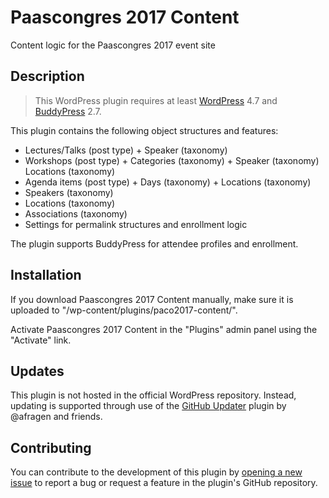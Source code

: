 # Paascongres 2017 Content #

Content logic for the Paascongres 2017 event site

## Description ##

> This WordPress plugin requires at least [WordPress](https://wordpress.org) 4.7 and [BuddyPress](https://buddypress.org) 2.7.

This plugin contains the following object structures and features:

* Lectures/Talks (post type) + Speaker (taxonomy)
* Workshops (post type) + Categories (taxonomy) + Speaker (taxonomy) Locations (taxonomy)
* Agenda items (post type) + Days (taxonomy) + Locations (taxonomy)
* Speakers (taxonomy)
* Locations (taxonomy)
* Associations (taxonomy)
* Settings for permalink structures and enrollment logic

The plugin supports BuddyPress for attendee profiles and enrollment.

## Installation ##

If you download Paascongres 2017 Content manually, make sure it is uploaded to "/wp-content/plugins/paco2017-content/".

Activate Paascongres 2017 Content in the "Plugins" admin panel using the "Activate" link.

## Updates ##

This plugin is not hosted in the official WordPress repository. Instead, updating is supported through use of the [GitHub Updater](https://github.com/afragen/github-updater/) plugin by @afragen and friends.

## Contributing ##

You can contribute to the development of this plugin by [opening a new issue](https://github.com/vgsr/paco2017-content/issues/) to report a bug or request a feature in the plugin's GitHub repository.
